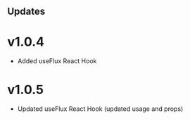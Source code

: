 ## Updates

# v1.0.4

- Added useFlux React Hook

# v1.0.5

- Updated useFlux React Hook (updated usage and props)
